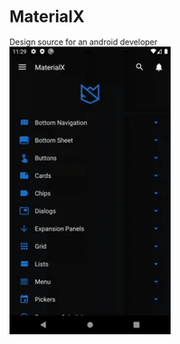 # MaterialX
Design source for an android developer
<img src="https://github.com/abdelaz9z/MaterialX/blob/master/MaterialX.gif" width=285>
